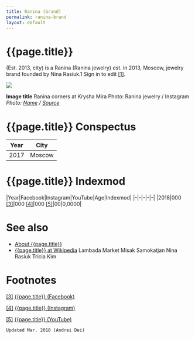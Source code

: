 ```yaml
---
title: Ranina (brand)
permalink: ranina-brand
layout: default
---
```


# {{page.title}}

(Est. 2013, city) is a Ranina (Ranina jewelry) est. in 2013, Moscow, jewelry brand founded by Nina Rasiuk.1 Sign in to edit <span id="a1">[\[1\]](#f1)</span>.

![](/encyclopedia/images/image-name.jpg)

**Image title**
Ranina corners at Krysha Mira
Photo: Ranina jewelry / Instagram
*Photo: [Name](index) / [Source](index)*

# {{page.title}} Conspectus

|Year|City|
|-|-|
|2017|Moscow|



# {{page.title}} Indexmod

|Year|Facebook|Instagram|YouTube|Age|Indexmod|
|-|-|-|-|-|
|2018|000 <span id="a3">[\[3\]](#f3)</span>|000 <span id="a4">[\[4\]](#f4)</span>|000 <span id="a5">[\[5\]](#f5)</span>|00|0,0000|


# See also

+ [About {{page.title}}](index)
+ [{{page.title}} at Wikipedia](index)
Lambada Market
Misak Samokatjan
Nina Rasiuk
Tricia Kim

# Footnotes

[[3]](#a3) <span id="f3"></span> [{{page.title}} (Facebook)](index)

[[4]](#a4) <span id="f4"></span> [{{page.title}} (Instagram)](index)

[[5]](#a5) <span id="f5"></span> [{{page.title}} (YouTube)](index)

`Updated Mar. 2018 (Andrei Dei)`
